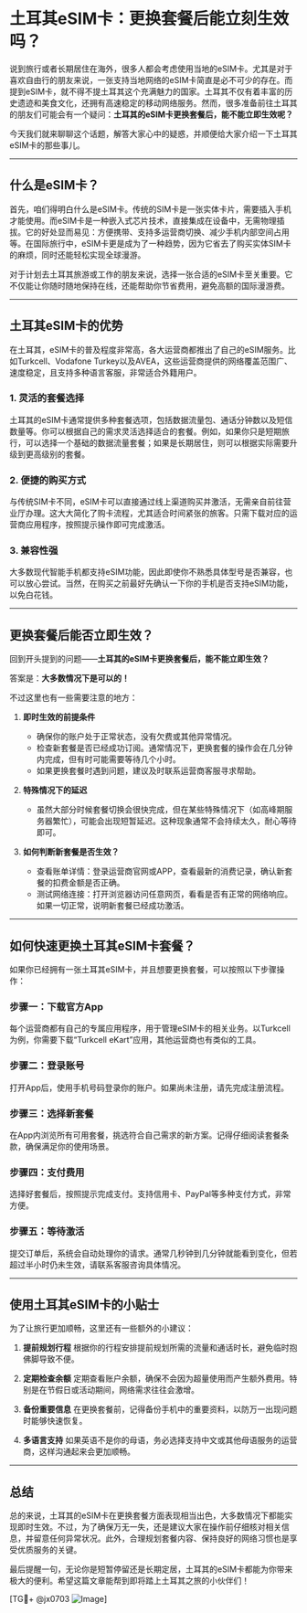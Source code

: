 # 土耳其eSIM卡：更换套餐后能立刻生效吗？

说到旅行或者长期居住在海外，很多人都会考虑使用当地的eSIM卡。尤其是对于喜欢自由行的朋友来说，一张支持当地网络的eSIM卡简直是必不可少的存在。而提到eSIM卡，就不得不提土耳其这个充满魅力的国家。土耳其不仅有着丰富的历史遗迹和美食文化，还拥有高速稳定的移动网络服务。然而，很多准备前往土耳其的朋友们可能会有一个疑问：**土耳其的eSIM卡更换套餐后，能不能立即生效呢？**

今天我们就来聊聊这个话题，解答大家心中的疑惑，并顺便给大家介绍一下土耳其eSIM卡的那些事儿。

---

## 什么是eSIM卡？

首先，咱们得明白什么是eSIM卡。传统的SIM卡是一张实体卡片，需要插入手机才能使用。而eSIM卡是一种嵌入式芯片技术，直接集成在设备中，无需物理插拔。它的好处显而易见：方便携带、支持多运营商切换、减少手机内部空间占用等。在国际旅行中，eSIM卡更是成为了一种趋势，因为它省去了购买实体SIM卡的麻烦，同时还能轻松实现全球漫游。

对于计划去土耳其旅游或工作的朋友来说，选择一张合适的eSIM卡至关重要。它不仅能让你随时随地保持在线，还能帮助你节省费用，避免高额的国际漫游费。

---

## 土耳其eSIM卡的优势

在土耳其，eSIM卡的普及程度非常高，各大运营商都推出了自己的eSIM服务。比如Turkcell、Vodafone Turkey以及AVEA，这些运营商提供的网络覆盖范围广、速度稳定，且支持多种语言客服，非常适合外籍用户。

### 1. **灵活的套餐选择**
土耳其的eSIM卡通常提供多种套餐选项，包括数据流量包、通话分钟数以及短信数量等。你可以根据自己的需求灵活选择适合的套餐。例如，如果你只是短期旅行，可以选择一个基础的数据流量套餐；如果是长期居住，则可以根据实际需要升级到更高级别的套餐。

### 2. **便捷的购买方式**
与传统SIM卡不同，eSIM卡可以直接通过线上渠道购买并激活，无需亲自前往营业厅办理。这大大简化了购卡流程，尤其适合时间紧张的旅客。只需下载对应的运营商应用程序，按照提示操作即可完成激活。

### 3. **兼容性强**
大多数现代智能手机都支持eSIM功能，因此即使你不熟悉具体型号是否兼容，也可以放心尝试。当然，在购买之前最好先确认一下你的手机是否支持eSIM功能，以免白花钱。

---

## 更换套餐后能否立即生效？

回到开头提到的问题——**土耳其的eSIM卡更换套餐后，能不能立即生效？**

答案是：**大多数情况下是可以的！**

不过这里也有一些需要注意的地方：

1. **即时生效的前提条件**
   - 确保你的账户处于正常状态，没有欠费或其他异常情况。
   - 检查新套餐是否已经成功订阅。通常情况下，更换套餐的操作会在几分钟内完成，但有时可能需要等待几个小时。
   - 如果更换套餐时遇到问题，建议及时联系运营商客服寻求帮助。

2. **特殊情况下的延迟**
   - 虽然大部分时候套餐切换会很快完成，但在某些特殊情况下（如高峰期服务器繁忙），可能会出现短暂延迟。这种现象通常不会持续太久，耐心等待即可。

3. **如何判断新套餐是否生效？**
   - 查看账单详情：登录运营商官网或APP，查看最新的消费记录，确认新套餐的扣费金额是否正确。
   - 测试网络连接：打开浏览器访问任意网页，看看是否有正常的网络响应。如果一切正常，说明新套餐已经成功激活。

---

## 如何快速更换土耳其eSIM卡套餐？

如果你已经拥有一张土耳其eSIM卡，并且想要更换套餐，可以按照以下步骤操作：

### 步骤一：下载官方App
每个运营商都有自己的专属应用程序，用于管理eSIM卡的相关业务。以Turkcell为例，你需要下载“Turkcell eKart”应用，其他运营商也有类似的工具。

### 步骤二：登录账号
打开App后，使用手机号码登录你的账户。如果尚未注册，请先完成注册流程。

### 步骤三：选择新套餐
在App内浏览所有可用套餐，挑选符合自己需求的新方案。记得仔细阅读套餐条款，确保满足你的使用场景。

### 步骤四：支付费用
选择好套餐后，按照提示完成支付。支持信用卡、PayPal等多种支付方式，非常方便。

### 步骤五：等待激活
提交订单后，系统会自动处理你的请求。通常几秒钟到几分钟就能看到变化，但若超过半小时仍未生效，请联系客服咨询具体情况。

---

## 使用土耳其eSIM卡的小贴士

为了让旅行更加顺畅，这里还有一些额外的小建议：

1. **提前规划行程**
   根据你的行程安排提前规划所需的流量和通话时长，避免临时抱佛脚导致不便。

2. **定期检查余额**
   定期查看账户余额，确保不会因为超量使用而产生额外费用。特别是在节假日或活动期间，网络需求往往会激增。

3. **备份重要信息**
   在更换套餐前，记得备份手机中的重要资料，以防万一出现问题时能够快速恢复。

4. **多语言支持**
   如果英语不是你的母语，务必选择支持中文或其他母语服务的运营商，这样沟通起来会更加顺畅。

---

## 总结

总的来说，土耳其的eSIM卡在更换套餐方面表现相当出色，大多数情况下都能实现即时生效。不过，为了确保万无一失，还是建议大家在操作前仔细核对相关信息，并留意任何异常状况。此外，合理规划套餐内容、保持良好的网络习惯也是享受优质服务的关键。

最后提醒一句，无论你是短暂停留还是长期定居，土耳其的eSIM卡都能为你带来极大的便利。希望这篇文章能帮到即将踏上土耳其之旅的小伙伴们！

[TG💪+ @jx0703 ![Image](https://github.com/user-attachments/assets/dbca1d08-cadb-493c-b0ec-ad6f7a83f270)]